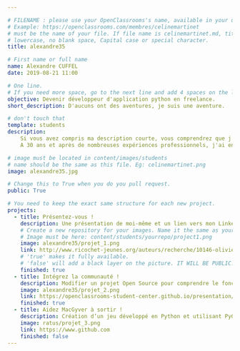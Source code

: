 ```yaml
---

# FILENAME : please use your OpenClassrooms's name, available in your url.
# Example: https://openclassrooms.com/membres/celinemartinet
# must be the name of your file. If file name is celinemartinet.md, title is celinemartinet.
# lowercase, no blank space, Capital case or special character.
title: alexandre35

# First name or full name
name: Alexandre CUFFEL
date: 2019-08-21 11:00

# One line.
# If you need more space, go to the next line and add 4 spaces on the left, as in 'description'.
objective: Devenir développeur d'application python en freelance.
short_description: D'aucuns ont des aventures, je suis une aventure.

# don't touch that
template: students
description:
    Si vous avez compris ma description courte, vous comprendrez que j'aime le cinéma, mais aussi les voyages, la lecture, le  sport et bien sûr les nouvelles technologies. 
    A 30 ans et après de nombreuses expériences professionnels, j'ai enfin trouver un métier qui me permettra de développer ma curiosité, d'acquérir de nouvelles compétences et de pouvoir choisir des projets qui incarnent mes valeurs.	

# image must be located in content/images/students
# name should be the same as this file. Eg: celinemartinet.png
image: alexandre35.jpg

# Change this to True when you do you pull request.
public: True

# You need to keep the exact same structure for each new project.
projects:
  - title: Présentez-vous !
    description: Une présentation de moi-même et un lien vers mon LinkedIn.
    # Create a new repository for your images. Name it the same as your nickname and profile picture.
    # Image must be here: content/students/yourrepo/project1.png
    image: alexandre35/projet_1.png
    link: http://www.ricochet-jeunes.org/auteurs/recherche/10146-olivier-vogel
    # 'true' makes it fully available.
    # 'false' will add a black layer on the picture. IT WILL BE PUBLIC!
    finished: true
  - title: Intégrez la communauté !
    description: Modifier un projet Open Source pour comprendre le fonctionnement de Git, de Github et des pull requests. 
    image: alexandre35/projet_2.png
    link: https://openclassrooms-student-center.github.io/presentation/students/ratus.html
    finished: true
  - title: Aidez MacGyver à sortir !
    description: Création d’un jeu développé en Python et utilisant PyGame.
    image: ratus/projet_3.png
    link: https://www.github.com
    finished: false
---
```

